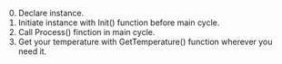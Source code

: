 0. Declare instance.
1. Initiate instance with Init() function before main cycle.
2. Call Process() finction in main cycle.
3. Get your temperature with GetTemperature() function wherever you need it.
